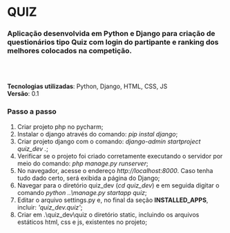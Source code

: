 # QUIZ

### Aplicação desenvolvida em Python e Django para criação de questionários tipo Quiz com login do partipante e ranking dos melhores colocados na competição.
<br><br>

<strong>Tecnologias utilizadas</strong>: Python, Django, HTML, CSS, JS<br>
<strong>Versão</strong>: 0.1

### Passo a passo
1. Criar projeto php no pycharm;
2. Instalar o django através do comando:  <em>pip instal django</em>;
3. Criar projeto django com o comando: <em>django-admin startproject quiz_dev .</em>;
4. Verificar se o projeto foi criado corretamente executando o servidor por meio do comando: <em>php manage.py runserver</em>; 
5. No navegador, acesse o endereço <em>http://localhost:8000</em>. Caso tenha tudo dado certo, será exibida a página do Django;
6. Navegar para o diretório quiz_dev (<em>cd quiz_dev</em>) e em seguida digitar o comando <em>python ..\manage.py startapp quiz</em>;
7. Editar o arquivo settings.py e, no final da seção <strong>INSTALLED_APPS</strong>, incluir: <em>'quiz_dev.quiz'</em>;
8. Criar em .\quiz_dev\quiz o diretório static, incluindo os arquivos estáticos html, css e js, existentes no projeto;